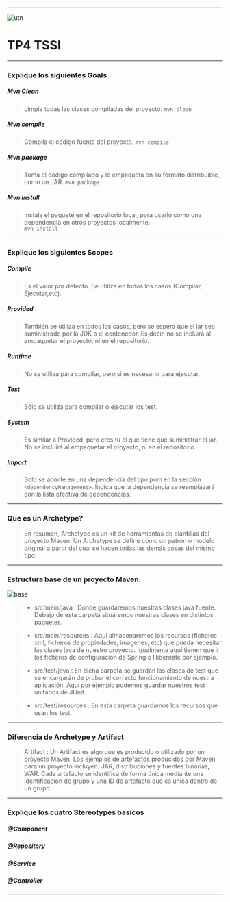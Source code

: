 -----------------------------------------------  
![utn](https://getfavicons.com/api/?url=http%3A%2F%2Fwww.utn.edu.ar%2Fdefault.utn) 
# TP4 TSSI
-----------------------------------------------                     
### Explique los siguientes Goals

##### Mvn Clean
  >  Limpia todas las clases compiladas del proyecto. `mvn clean`
##### Mvn compile
  > Compila el código fuente del proyecto. `mvn compile`
##### Mvn package
  >  Toma el código compilado y lo empaqueta en su formato distribuible, como un JAR. `mvn package`
##### Mvn install
  >  Instala el paquete en el repositorio local, para usarlo como una dependencia en otros proyectos localmente.            
  `mvn install`
-----------------------------------------------
### Explique los siguientes Scopes

##### Compile
  >  Es el valor por defecto. Se utiliza en todos los casos (Compilar, Ejecutar,etc).
##### Provided
  >   También se utiliza en todos los casos, pero se espera que el jar sea suministrado por la JDK o el contenedor. Es decir, no se incluirá al empaquetar el proyecto, ni en el repositorio.
##### Runtime
  >   No se utiliza para compilar, pero si es necesario para ejecutar.
##### Test
  >   Sólo se utiliza para compilar o ejecutar los test.
##### System
  >  Es similar a Provided, pero eres tu el que tiene que suministrar el jar. No se incluirá al empaquetar el proyecto, ni en el repositorio.
##### Import
  >  Solo se admite en una dependencia del tipo pom en la sección `<dependencyManagement>`. Indica que la dependencia se reemplazará con la lista efectiva de dependencias.
-----------------------------------------------
### Que es un Archetype?

  > En resumen, Archetype es un kit de herramientas de plantillas del proyecto Maven. Un Archetype se define como un patrón o modelo original a partir del cual se hacen todas las demás cosas del mismo tipo.
-----------------------------------------------
### Estructura base de un proyecto Maven.
![base](https://hop2croft.files.wordpress.com/2011/04/estructura_basica_maven.png) 

  > - src/main/java : Donde guardaremos nuestras clases java fuente. Debajo de esta carpeta situaremos nuestras clases en distintos paquetes.
  
  > - src/main/resources : Aquí almacenaremos los recursos (ficheros xml, ficheros de propiedades, imagenes, etc) que pueda necesitar las clases java de nuestro proyecto. Igualmente aquí tienen que ir los ficheros de configuración de Spring o Hibernate por ejemplo.
  
  > - src/test/java : En dicha carpeta se guardan las clases de test que se encargarán de probar el correcto funcionamiento de nuestra aplicación. Aquí por ejemplo podemos guardar nuestros test unitarios de JUnit.
  
  > - src/test/resources : En esta carpeta guardamos los recursos que usan los test.
-----------------------------------------------
### Diferencia de Archetype y Artifact
 > Artifact : Un Artifact es algo que es producido o utilizado por un proyecto Maven. Los ejemplos de artefactos producidos por Maven para un proyecto incluyen: JAR, distribuciones y fuentes binarias, WAR. Cada artefacto se identifica de forma única mediante una identificación de grupo y una ID de artefacto que es única dentro de un grupo.
-----------------------------------------------
### Explique los cuatro Stereotypes basicos

##### @Component
  > 
##### @Repository
  > 
##### @Service
  > 
##### @Controller
  > 
-----------------------------------------------
